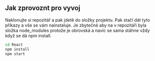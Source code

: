 ## Jak zprovoznt pro vyvoj

Naklonujte si repozitář a pak jdetě do složky projektu. Pak stačí dát tyto příkazy a vše se vám nainstaluje. Je zbytečné aby na v repozitáři byla složka
node_modules protože je obrovská a navíc se sama stáhne vždy když se dá npm install.

```sh
cd React
npm install
npm start
```